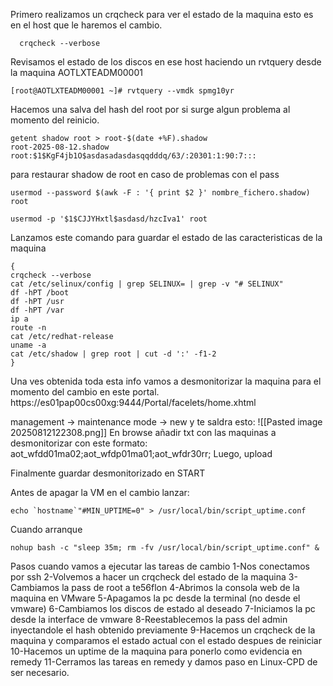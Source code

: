 Primero realizamos un crqcheck para ver el estado de la maquina esto es en el host que le haremos el cambio.

```
  crqcheck --verbose
```

Revisamos el estado de los discos en ese host haciendo un rvtquery desde la maquina AOTLXTEADM00001

```
[root@AOTLXTEADM00001 ~]# rvtquery --vmdk spmg10yr

```

Hacemos una salva del hash del root por si surge algun problema al momento del reinicio.

```
getent shadow root > root-$(date +%F).shadow
root-2025-08-12.shadow
root:$1$KgF4jb1O$asdasadasdasqqdddq/63/:20301:1:90:7:::

```

para restaurar shadow de root en caso de problemas con el pass

```
usermod --password $(awk -F : '{ print $2 }' nombre_fichero.shadow) root

usermod -p '$1$CJJYHxtl$asdasd/hzcIva1' root
```

Lanzamos este comando para guardar el estado de las caracteristicas de la maquina

```
{
crqcheck --verbose
cat /etc/selinux/config | grep SELINUX= | grep -v "# SELINUX"
df -hPT /boot
df -hPT /usr
df -hPT /var
ip a
route -n
cat /etc/redhat-release
uname -a
cat /etc/shadow | grep root | cut -d ':' -f1-2 
}

```


Una ves obtenida toda esta info vamos a desmonitorizar la maquina para el momento del cambio en este portal.
https://es01pap00cs00xg:9444/Portal/facelets/home.xhtml

management 
	-> maintenance mode
		 -> new y te saldra esto:
		 ![[Pasted image 20250812122308.png]]
		 En browse añadir txt con las maquinas a desmonitorizar con este formato: aot_wfdd01ma02;aot_wfdp01ma01;aot_wfdr30rr;
		 Luego, upload
	
Finalmente guardar desmonitorizado en START


Antes de apagar la VM en el cambio lanzar:

```
echo `hostname`"#MIN_UPTIME=0" > /usr/local/bin/script_uptime.conf
```

Cuando arranque

```
nohup bash -c "sleep 35m; rm -fv /usr/local/bin/script_uptime.conf" &
```


Pasos cuando vamos a ejecutar las tareas de cambio 
1-Nos conectamos por ssh 
2-Volvemos a hacer un crqcheck del estado de la maquina
3-Cambiamos la pass de root a te56flon
4-Abrimos la consola web de la maquina en VMware 
5-Apagamos la pc desde la terminal (no desde el vmware)
6-Cambiamos los discos de estado al deseado
7-Iniciamos la pc desde  la interface de vmware
8-Reestablecemos la pass del admin inyectandole el hash obtenido previamente
9-Hacemos un crqcheck de la maquina y comparamos el estado actual con el estado despues de reiniciar
10-Hacemos un uptime de la maquina para ponerlo como evidencia en remedy
11-Cerramos las tareas en remedy y damos paso en Linux-CPD de ser necesario.
